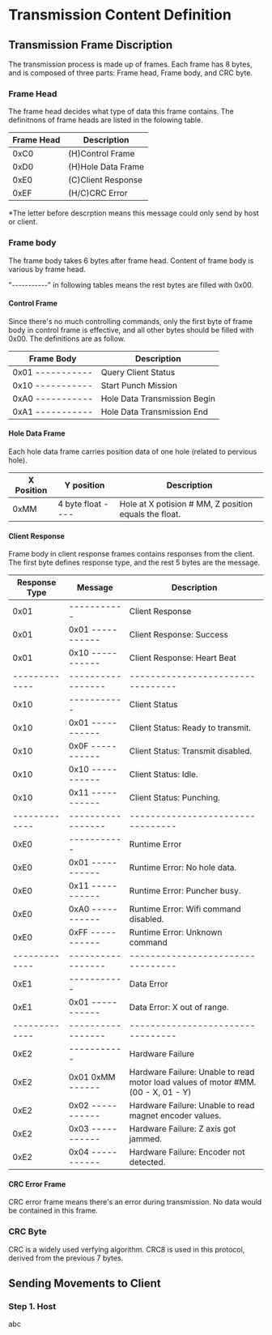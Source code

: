 # Transmission Content Definition
## Transmission Frame Discription
The transmission process is made up of frames. Each frame has 8 bytes, and is composed of three parts: Frame head, Frame body, and CRC byte.

### Frame Head
The frame head decides what type of data this frame contains. The definitnons of frame heads are listed in the folowing table.

| Frame Head    | Description               |
| -----------   | -----------               |
| 0xC0          | (H)Control Frame          |
| 0xD0          | (H)Hole Data Frame        |
| 0xE0          | (C)Client Response        |
| 0xEF          | (H/C)CRC Error            |

*The letter before descrption means this message could only send by host or client.

### Frame body
The frame body takes 6 bytes after frame head. Content of frame body is various by frame head. 

"-----------" in following tables means the rest bytes are filled with 0x00.

#### Control Frame
Since there's no much controlling commands, only the first byte of frame body in control frame is effective, and all other bytes should be filled with 0x00. The definitions are as follow.

| Frame Body        | Description                   |
| -----------       | -----------                   |
| 0x01 -----------  | Query Client Status           |
| 0x10 -----------  | Start Punch Mission           |
| 0xA0 -----------  | Hole Data Transmission Begin  |
| 0xA1 -----------  | Hole Data Transmission End    |

#### Hole Data Frame
Each hole data frame carries position data of one hole (related to pervious hole).

| X Position    | Y position         | Description                   |
| -----------   | -----------        | -----------                   |
| 0xMM          | 4 byte float ----  | Hole at X potision # MM, Z position equals the float.    |

#### Client Response
Frame body in client response frames contains responses from the client. The first byte defines response type, and the rest 5 bytes are the message.

| Response Type | Message           | Description                       |
| -----------   | -----------       | -----------                       |
| 0x01          | -----------       | Client Response                   |
| 0x01          | 0x01 -----------  | Client Response: Success          |
| 0x01          | 0x10 -----------  | Client Response: Heart Beat       |
| ------------- | ----------------- | --------------------------------- |
| 0x10          | -----------       | Client Status                     |
| 0x10          | 0x01 -----------  | Client Status: Ready to transmit. |
| 0x10          | 0x0F -----------  | Client Status: Transmit disabled. |
| 0x10          | 0x10 -----------  | Client Status: Idle.              |
| 0x10          | 0x11 -----------  | Client Status: Punching.          |
| ------------- | ----------------- | --------------------------------- |
| 0xE0          | -----------       | Runtime Error                     |
| 0xE0          | 0x01 -----------  | Runtime Error: No hole data.      |
| 0xE0          | 0x11 -----------  | Runtime Error: Puncher busy.      |
| 0xE0          | 0xA0 -----------  | Runtime Error: Wifi command disabled. |
| 0xE0          | 0xFF -----------  | Runtime Error: Unknown command    |
| ------------- | ----------------- | --------------------------------- |
| 0xE1          | -----------       | Data Error                        |
| 0xE1          | 0x01 -----------  | Data Error: X out of range.       |
| ------------- | ----------------- | --------------------------------- |
| 0xE2          | -----------       | Hardware Failure                  |
| 0xE2          | 0x01 0xMM ------  | Hardware Failure: Unable to read motor load values of motor #MM. (00 - X, 01 - Y) |
| 0xE2          | 0x02 -----------  | Hardware Failure: Unable to read magnet encoder values. |
| 0xE2          | 0x03 -----------  | Hardware Failure: Z axis got jammed.  |
| 0xE2          | 0x04 -----------  | Hardware Failure: Encoder not detected.   |

#### CRC Error Frame
CRC error frame means there's an error during transmission. No data would be contained in this frame.

### CRC Byte
CRC is a widely used verfying algorithm. CRC8 is used in this protocol, derived from the previous 7 bytes.


## Sending Movements to Client
### Step 1. Host
abc